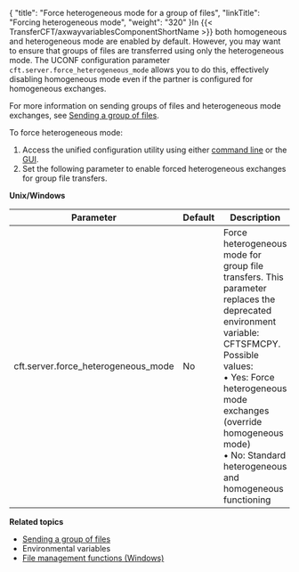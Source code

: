 {
    "title": "Force heterogeneous mode for a group of files",
    "linkTitle": "Forcing heterogeneous mode",
    "weight": "320"
}In {{< TransferCFT/axwayvariablesComponentShortName  >}} both homogeneous and heterogeneous mode are enabled by default. However, you may want to ensure that groups of files are transferred using only the heterogeneous mode. The UCONF configuration parameter` cft.server.force_heterogeneous_mode` allows you to do this, effectively disabling homogeneous mode even if the partner is configured for homogeneous exchanges.

For more information on sending groups of files and heterogeneous mode exchanges, see [Sending a group of files](../../../concepts/send_command/send_group_of_files_cl).

To force heterogeneous mode:

1. Access the unified configuration utility using either [command line](../uconf_w_cftutil) or the [GUI](../uconf_userinterface).
1. Set the following parameter to enable forced heterogeneous exchanges for group file transfers.

********Unix/Windows********


| Parameter  | Default  | Description  |
| --- | --- | --- |
| cft.server.force_heterogeneous_mode  | No  | Force heterogeneous mode for group file transfers. This parameter replaces the deprecated environment variable: CFTSFMCPY.<br/> Possible values:<br/> • Yes: Force heterogeneous mode exchanges (override homogeneous mode)<br/> • No: Standard heterogeneous and homogeneous functioning |


****Related topics****

- [Sending a group of files](../../../concepts/send_command/send_group_of_files_cl)
- Environmental variables
- [File management functions (Windows)](../../../cft_intro_install/windows_install_start_here/windows_install_start_here/specific_system_functions/file_management_functions)
